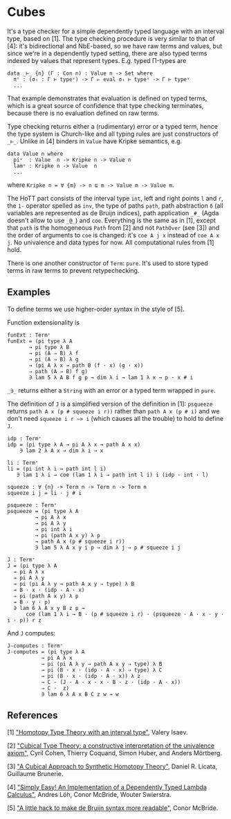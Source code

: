 # Cubes

It's a type checker for a simple dependently typed language with an interval type, based on [1]. The type checking procedure is very similar to that of [4]: it's bidirectional and NbE-based, so we have raw terms and values, but since we're in a dependently typed setting, there are also typed terms indexed by values that represent types. E.g. typed Π-types are

```
data _⊢_ {n} (Γ : Con n) : Value n -> Set where
  πᵗ : (σₜ : Γ ⊢ typeᵛ) -> Γ ▻ eval σₜ ⊢ typeᵛ -> Γ ⊢ typeᵛ
  ...
```

That example demonstrates that evaluation is defined on typed terms, which is a great source of confidence that type checking terminates, because there is no evaluation defined on raw terms.

Type checking returns either a (rudimentary) error or a typed term, hence the type system is Church-like and all typing rules are just constructors of `_⊢_`. Unlike in [4] binders in `Value` have Kripke semantics, e.g.

```
data Value n where
  piᵛ  : Value  n -> Kripke n -> Value n
  lamᵛ : Kripke n -> Value  n
  ...
```

where `Kripke n = ∀ {m} -> n ⊑ m -> Value m -> Value m`.

The HoTT part consists of the interval type `int`, left and right points `l` and `r`, the `1-` operator spelled as `inv`, the type of paths `path`, path abstraction `δ` (all variables are represented as de Bruijn indices), path application `_#_` (Agda doesn't allow to use `_@_`) and `coe`. Everything is the same as in [1], except that `path` is the homogeneous `Path` from [2] and not `PathOver` (see [3]) and the order of arguments to `coe` is changed: it's `coe A j x` instead of `coe A x j`. No univalence and data types for now. All computational rules from [1] hold.

There is one another constructor of `Term`: `pure`. It's used to store typed terms in raw terms to prevent retypechecking.

## Examples

To define terms we use higher-order syntax in the style of [5].

Function extensionality is

```
funExt : Term⁺
funExt = (pi type λ A
       → pi type λ B
       → pi (A ⇒ B) λ f
       → pi (A ⇒ B) λ g
       → (pi A λ x → path B (f · x) (g · x))
       ⇒ path (A ⇒ B) f g)
       ∋ lam 5 λ A B f g p → dim λ i → lam 1 λ x → p · x # i
```

`_∋_` returns either a `String` with an error or a typed term wrapped in `pure`.

The definition of `J` is a simplified version of the definition in [1]: `psqueeze` returns `path A x (p # squeeze i r))` rather than `path A x (p # i)` and we don't need `squeeze i r ~> i` (which causes all the trouble) to hold to define `J`.

```
idp : Term⁺
idp = (pi type λ A → pi A λ x → path A x x)
    ∋ lam 2 λ A x → dim λ i → x 

li : Term⁺
li = (pi int λ i → path int l i)
   ∋ lam 1 λ i → coe (lam 1 λ i → path int l i) i (idp · int · l)

squeeze : ∀ {n} -> Term n -> Term n -> Term n
squeeze i j = li · j # i

psqueeze : Term⁺
psqueeze = (pi type λ A
         → pi A λ x
         → pi A λ y
         → pi int λ i
         → pi (path A x y) λ p
         → path A x (p # squeeze i r))
         ∋ lam 5 λ A x y i p → dim λ j → p # squeeze i j

J : Term⁺
J = (pi type λ A
  → pi A λ x
  → pi A λ y
  → pi (pi A λ y → path A x y ⇒ type) λ B
  → B · x · (idp · A · x)
  ⇒ pi (path A x y) λ p
  → B · y · p)
  ∋ lam 6 λ A x y B z p →
      coe (lam 1 λ i → B · (p # squeeze i r) · (psqueeze · A · x · y · i · p)) r z
```

And `J` computes:

```
J-computes : Term⁺
J-computes = (pi type λ A
           → pi A λ x
           → pi (pi A λ y → path A x y ⇒ type) λ B
           → pi (B · x · (idp · A · x) ⇒ type) λ C
           → pi (B · x · (idp · A · x)) λ z
           → C · (J · A · x · x · B · z · (idp · A · x))
           ⇒ C ·  z)
           ∋ lam 6 λ A x B C z w → w
```

## References

[1] ["Homotopy Type Theory with an interval type"](https://valis.github.io/doc.pdf), Valery Isaev.

[2] ["Cubical Type Theory: a constructive interpretation of the univalence axiom"](https://www.math.ias.edu/~amortberg/papers/cubicaltt.pdf), Cyril Cohen, Thierry Coquand, Simon Huber, and Anders Mörtberg.

[3] ["A Cubical Approach to Synthetic Homotopy Theory"](http://dlicata.web.wesleyan.edu/pubs/lb15cubicalsynth/lb15cubicalsynth.pdf), Daniel R. Licata, Guillaume Brunerie.

[4] ["Simply Easy! An Implementation of a Dependently Typed Lambda Calculus"](http://strictlypositive.org/Easy.pdf), Andres Löh, Conor McBride, Wouter Swierstra.

[5] ["A little hack to make de Bruijn syntax more readable"](https://personal.cis.strath.ac.uk/conor.mcbride/fooling/Jigger.agda), Conor McBride.
